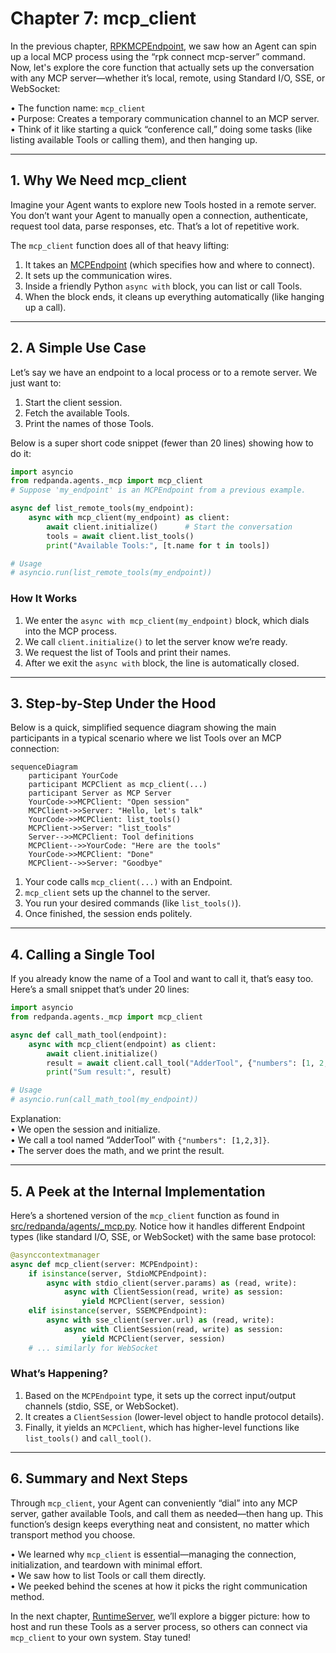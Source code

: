 # Chapter 7: mcp_client

In the previous chapter, [RPKMCPEndpoint](06_rpkmcpendpoint_.md), we saw how an Agent can spin up a local MCP process using the “rpk connect mcp-server” command. Now, let's explore the core function that actually sets up the conversation with any MCP server—whether it’s local, remote, using Standard I/O, SSE, or WebSocket:

• The function name: `mcp_client`  
• Purpose: Creates a temporary communication channel to an MCP server.  
• Think of it like starting a quick “conference call,” doing some tasks (like listing available Tools or calling them), and then hanging up.

---

## 1. Why We Need mcp_client

Imagine your Agent wants to explore new Tools hosted in a remote server. You don’t want your Agent to manually open a connection, authenticate, request tool data, parse responses, etc. That’s a lot of repetitive work.

The `mcp_client` function does all of that heavy lifting:
1. It takes an [MCPEndpoint](05_mcpendpoint_.md) (which specifies how and where to connect).  
2. It sets up the communication wires.  
3. Inside a friendly Python `async with` block, you can list or call Tools.  
4. When the block ends, it cleans up everything automatically (like hanging up a call).

---

## 2. A Simple Use Case

Let’s say we have an endpoint to a local process or to a remote server. We just want to:
1. Start the client session.  
2. Fetch the available Tools.  
3. Print the names of those Tools.  

Below is a super short code snippet (fewer than 20 lines) showing how to do it:

```python
import asyncio
from redpanda.agents._mcp import mcp_client
# Suppose 'my_endpoint' is an MCPEndpoint from a previous example.

async def list_remote_tools(my_endpoint):
    async with mcp_client(my_endpoint) as client:
        await client.initialize()      # Start the conversation
        tools = await client.list_tools()
        print("Available Tools:", [t.name for t in tools])

# Usage
# asyncio.run(list_remote_tools(my_endpoint))
```

### How It Works  
1. We enter the `async with mcp_client(my_endpoint)` block, which dials into the MCP process.  
2. We call `client.initialize()` to let the server know we’re ready.  
3. We request the list of Tools and print their names.  
4. After we exit the `async with` block, the line is automatically closed.

---

## 3. Step-by-Step Under the Hood

Below is a quick, simplified sequence diagram showing the main participants in a typical scenario where we list Tools over an MCP connection:

```mermaid
sequenceDiagram
    participant YourCode
    participant MCPClient as mcp_client(...)
    participant Server as MCP Server
    YourCode->>MCPClient: "Open session"
    MCPClient->>Server: "Hello, let's talk"
    YourCode->>MCPClient: list_tools()
    MCPClient->>Server: "list_tools"
    Server-->>MCPClient: Tool definitions
    MCPClient-->>YourCode: "Here are the tools"
    YourCode->>MCPClient: "Done"
    MCPClient-->>Server: "Goodbye"
```

1. Your code calls `mcp_client(...)` with an Endpoint.  
2. `mcp_client` sets up the channel to the server.  
3. You run your desired commands (like `list_tools()`).  
4. Once finished, the session ends politely.

---

## 4. Calling a Single Tool

If you already know the name of a Tool and want to call it, that’s easy too. Here’s a small snippet that’s under 20 lines:

```python
import asyncio
from redpanda.agents._mcp import mcp_client

async def call_math_tool(endpoint):
    async with mcp_client(endpoint) as client:
        await client.initialize()
        result = await client.call_tool("AdderTool", {"numbers": [1, 2, 3]})
        print("Sum result:", result)

# Usage
# asyncio.run(call_math_tool(my_endpoint))
```

Explanation:  
• We open the session and initialize.  
• We call a tool named “AdderTool” with `{"numbers": [1,2,3]}`.  
• The server does the math, and we print the result.

---

## 5. A Peek at the Internal Implementation

Here’s a shortened version of the `mcp_client` function as found in [src/redpanda/agents/_mcp.py](../src/redpanda/agents/_mcp.py). Notice how it handles different Endpoint types (like standard I/O, SSE, or WebSocket) with the same base protocol:

```python
@asynccontextmanager
async def mcp_client(server: MCPEndpoint):
    if isinstance(server, StdioMCPEndpoint):
        async with stdio_client(server.params) as (read, write):
            async with ClientSession(read, write) as session:
                yield MCPClient(server, session)
    elif isinstance(server, SSEMCPEndpoint):
        async with sse_client(server.url) as (read, write):
            async with ClientSession(read, write) as session:
                yield MCPClient(server, session)
    # ... similarly for WebSocket
```

### What’s Happening?
1. Based on the `MCPEndpoint` type, it sets up the correct input/output channels (stdio, SSE, or WebSocket).  
2. It creates a `ClientSession` (lower-level object to handle protocol details).  
3. Finally, it yields an `MCPClient`, which has higher-level functions like `list_tools()` and `call_tool()`.

---

## 6. Summary and Next Steps

Through `mcp_client`, your Agent can conveniently “dial” into any MCP server, gather available Tools, and call them as needed—then hang up. This function’s design keeps everything neat and consistent, no matter which transport method you choose.

• We learned why `mcp_client` is essential—managing the connection, initialization, and teardown with minimal effort.  
• We saw how to list Tools or call them directly.  
• We peeked behind the scenes at how it picks the right communication method.

In the next chapter, [RuntimeServer](08_runtimeserver_.md), we’ll explore a bigger picture: how to host and run these Tools as a server process, so others can connect via `mcp_client` to your own system. Stay tuned!
